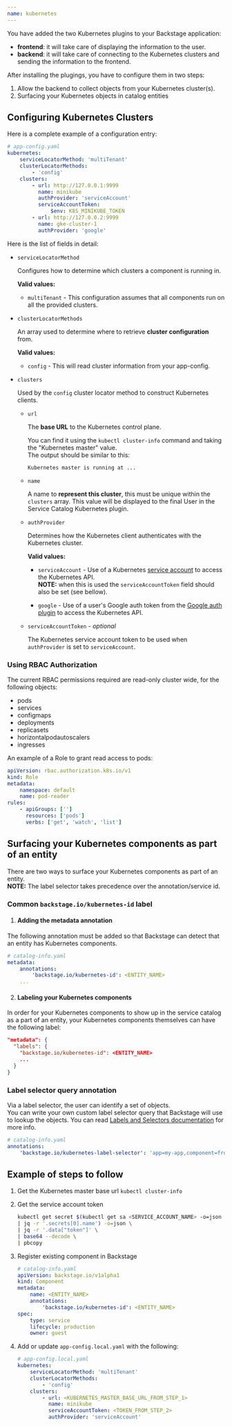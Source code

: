 ```yaml
---
name: kubernetes
---
```


You have added the two Kubernetes plugins to your Backstage application:

-   **frontend**: it will take care of displaying the information to the user.
-   **backend**: it will take care of connecting to the Kubernetes clusters and sending the information to the frontend.

After installing the plugings, you have to configure them in two steps:

1. Allow the backend to collect objects from your Kubernetes cluster(s).
2. Surfacing your Kubernetes objects in catalog entities

## Configuring Kubernetes Clusters

Here is a complete example of a configuration entry:

```yaml
# app-config.yaml
kubernetes:
    serviceLocatorMethod: 'multiTenant'
    clusterLocatorMethods:
        - 'config'
    clusters:
        - url: http://127.0.0.1:9999
          name: minikube
          authProvider: 'serviceAccount'
          serviceAccountToken:
              $env: K8S_MINIKUBE_TOKEN
        - url: http://127.0.0.2:9999
          name: gke-cluster-1
          authProvider: 'google'
```

Here is the list of fields in detail:

-   `serviceLocatorMethod`

    Configures how to determine which clusters a component is running in.

    **Valid values:**

    -   `multiTenant` - This configuration assumes that all components run on all the
        provided clusters.

-   `clusterLocatorMethods`

    An array used to determine where to retrieve **cluster configuration** from.

    **Valid values:**

    -   `config` - This will read cluster information from your app-config.

-   `clusters`

    Used by the `config` cluster locator method to construct Kubernetes clients.

    -   `url`

        The **base URL** to the Kubernetes control plane.

        You can find it using the `kubectl cluster-info` command and taking the "Kubernetes master" value.  
        The output should be similar to this:

        ```
        Kubernetes master is running at ...
        ```

    -   `name`

        A name to **represent this cluster**, this must be unique within the `clusters`
        array. This value will be displayed to the final User in the Service Catalog Kubernetes plugin.

    -   `authProvider`

        Determines how the Kubernetes client authenticates with the Kubernetes
        cluster.

        **Valid values:**

        -   `serviceAccount` - Use of a Kubernetes [service account](https://kubernetes.io/docs/reference/access-authn-authz/service-accounts-admin/) to access the Kubernetes API.  
            **NOTE:** when this is used the `serviceAccountToken` field should also be set (see bellow).

        -   `google` - Use of a user's Google auth token from the [Google auth plugin](https://backstage.io/docs/auth/) to access the Kubernetes API.

    -   `serviceAccountToken` - _optional_

        The Kubernetes service account token to be used when `authProvider` is set to `serviceAccount`.

### Using RBAC Authorization

The current RBAC permissions required are read-only cluster wide, for the
following objects:

-   pods
-   services
-   configmaps
-   deployments
-   replicasets
-   horizontalpodautoscalers
-   ingresses

An example of a Role to grant read access to pods:

```yaml
apiVersion: rbac.authorization.k8s.io/v1
kind: Role
metadata:
    namespace: default
    name: pod-reader
rules:
    - apiGroups: ['']
      resources: ['pods']
      verbs: ['get', 'watch', 'list']
```

## Surfacing your Kubernetes components as part of an entity

There are two ways to surface your Kubernetes components as part of an entity.  
**NOTE:** The label selector takes precedence over the annotation/service id.

### Common `backstage.io/kubernetes-id` label

1. #### Adding the metadata annotation

The following annotation must be added so that Backstage can detect that an entity has Kubernetes components.

```yaml
# catalog-info.yaml
metadata:
    annotations:
        'backstage.io/kubernetes-id': <ENTITY_NAME>
    ...
```

2. #### Labeling your Kubernetes components

In order for your Kubernetes components to show up in the service catalog as a part
of an entity, your Kubernetes components themselves can have the following label:

```json
"metadata": {
  "labels": {
    "backstage.io/kubernetes-id": <ENTITY_NAME>
    ...
  }
}
```

### Label selector query annotation

Via a label selector, the user can identify a set of objects.  
You can write your own custom label selector query that Backstage will use to
lookup the objects. You can read
[Labels and Selectors documentation](https://kubernetes.io/docs/concepts/overview/working-with-objects/labels/)
for more info.

```yaml
# catalog-info.yaml
annotations:
    'backstage.io/kubernetes-label-selector': 'app=my-app,component=front-end'
```

## Example of steps to follow

1. Get the Kubernetes master base url `kubectl cluster-info`
2. Get the service account token

    ```bash
    kubectl get secret $(kubectl get sa <SERVICE_ACCOUNT_NAME> -o=json \
    | jq -r '.secrets[0].name') -o=json \
    | jq -r '.data["token"]' \
    | base64 --decode \
    | pbcopy
    ```

3. Register existing component in Backstage

    ```yaml
    # catalog-info.yaml
    apiVersion: backstage.io/v1alpha1
    kind: Component
    metadata:
        name: <ENTITY_NAME>
        annotations:
            'backstage.io/kubernetes-id': <ENTITY_NAME>
    spec:
        type: service
        lifecycle: production
        owner: guest
    ```

4. Add or update `app-config.local.yaml` with the following:

    ```yaml
    # app-config.local.yaml
    kubernetes:
        serviceLocatorMethod: 'multiTenant'
        clusterLocatorMethods:
            - 'config'
        clusters:
            - url: <KUBERNETES_MASTER_BASE_URL_FROM_STEP_1>
              name: minikube
              serviceAccountToken: <TOKEN_FROM_STEP_2>
              authProvider: 'serviceAccount'
    ```
